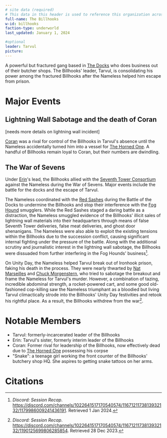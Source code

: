 ```yaml
---
# site data (required)
# This data in this header is used to reference this organization across the entire website. 
full-name: The Billhooks
w-id: billhooks
faction-type: underworld
last_updated: January 1, 2024

#optional
leader: Tarvul
picture:
---
```


A powerful but fractured gang based in [The Docks](locations#the-docks) who does business out of their butcher shops. The Billhooks' leader, Tarvul, is consolidating his power among the fractured Billhooks after the Nameless helped him escape from prison.

# Major Events
## Lightning Wall Sabotage and the death of Coran

[needs more details on lightning wall incident]

[Coran](npcs#coran) was a rival for control of the Billhooks in Tarvul's absence until the Nameless accidentally turned him into a vessel for [The Horned One](npcs#the-horned-one). A handful of Billhooks remain loyal to Coran, but their numbers are dwindling.

## The War of Sevens

Under [Erin](npcs#erin)'s lead, the Billhooks allied with the [Seventh Tower Consortium](factions#seventh-tower-consortium) against the Nameless during the War of Sevens. Major events include the battle for the docks and the escape of Tarvul.

The Nameless coordinated with the [Red Sashes](factions#red-sashes) during the Battle of the Docks to undermine the Billhooks and stop their interference with the [Fog Hound](factions#fog-hounds) smugglers. While the Red Sashes staged a daring battle as a distraction, the Nameless smuggled evidence of the Billhooks' illicit sales of lightning wall materials into their headquarters through means of false Seventh Tower deliveries, false meat deliveries, and ghost door shenanigans. The Nameless were also able to exploit the existing tensions within the Billhooks due to the succession conflict, causing significant internal fighting under the pressure of the battle. Along with the additional scrutiny and journalistic interest in the lightning wall sabotage, the Billhooks were dissuaded from further interfering in the Fog Hounds' business[^dock-battle].

On Unity Day, the Nameless helped Tarvul break out of Ironhook prison, faking his death in the process. They were nearly thwarted by [Nat Marseilles](npcs#nat-marseilles) and [Chuck Morgenstern](npcs#chuck-morgenstern), who tried to sabotage the breakout and frame the Nameless for Tarvul's murder. However, a combination of tazing, incredible abdominal strength, a rocket-powered cart, and some good old-fashioned cop-killing saw the Nameless triumphant as a bloodied but living Tarvul climactically strode into the Billhooks' Unity Day festivities and retook his rightful place. As a result, the Billhooks withdrew from the war[^tarvul-escape].

# Notable Members

* Tarvul: formerly-incarcerated leader of the Billhooks
* Erin: Tarvul's sister, formerly interim leader of the Billhooks
* Coran: Former rival for leadership of the Billhooks, now effectively dead due to [The Horned One](npcs#the-horned-one) possessing his corpse
* "Snake": a teenage girl working the front counter of the Billhooks' butchery shop HQ. She aspires to getting snake tattoos on her arms.

# Citations
[^dock-battle]: *Discord: Session Recap*. <https://discord.com/channels/1022641517170540574/1167121173813932132/1179986009241436191>. Retrieved 1 Jan 2024.
[^tarvul-escape]: *Discord: Session Recap*. <https://discord.com/channels/1022641517170540574/1167121173813932132/1190125699806285854>. Retrieved 28 Dec 2023.